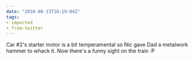 ```yaml
---
date: "2010-08-13T10:19:04Z"
tags:
- imported
- from-twitter
---
```

Car #2's starter motor is a bit temperamental so Nic gave Dad a metalwork hammer to whack it. Now there's a funny sight on the train :P
